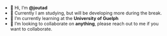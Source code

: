- 👋 Hi, I’m **@joutad**
- 👀 Currently I am studying, but will be developing more during the break.
- 🌱 I’m currently learning at the **University of Guelph**
- 💞️ I’m looking to collaborate on **anything**, please reach out to me if you want to collaborate.

<!---
joutad/joutad is a ✨ special ✨ repository because its `README.md` (this file) appears on your GitHub profile.
You can click the Preview link to take a look at your changes.
--->
